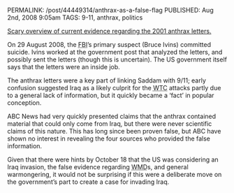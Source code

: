 PERMALINK: /post/44449314/anthrax-as-a-false-flag
PUBLISHED: Aug 2nd, 2008 9:05am
TAGS: 9-11, anthrax, politics

[Scary overview of current evidence regarding the 2001 anthrax letters.][salon]

 [salon]: http://www.salon.com/opinion/greenwald/2008/08/01/anthrax/index.html

On 29 August 2008, the
<abbr class="smallcaps" title="Federal Bureau of Investigation">FBI</abbr>’s
primary suspect (Bruce Ivins) committed suicide. Ivins worked at the government
post that analyzed the letters, and possibly sent the letters (though this is
uncertain). The <abbr class="smallcaps">US</abbr> government itself says that
the letters were an inside job.

The anthrax letters were a key part of linking Saddam with 9/11; early
confusion suggested Iraq as a likely culprit for the
<abbr class="smallcaps" title="World Trade Center">WTC</abbr> attacks partly
due to a general lack of information, but it quickly became a ‘fact’ in popular
conception.

<abbr class="smallcaps">ABC</abbr> News had very quickly presented claims that
the anthrax contained material that could only come from Iraq, but there were
never scientific claims of this nature. This has long since been proven false,
but <abbr class="smallcaps">ABC</abbr> have shown no interest in revealing the
four sources who provided the false information.

Given that there were hints by October 18 that the
<abbr class="smallcaps">US</abbr> was considering an Iraq invasion, the false
evidence regarding
<abbr class="smallcaps" title="weapons of mass destruction">WMD</abbr>s, and
general warmongering, it would not be surprising if this were a deliberate move
on the government’s part to create a case for invading Iraq.
